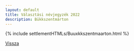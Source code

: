 ```yaml
---
layout: default
title: Választási névjegyzék 2022
description: Bükkszentmárton
---
```


{% include settlementHTMLs/Buuxkkszentmaarton.html %}

[Vissza](../)